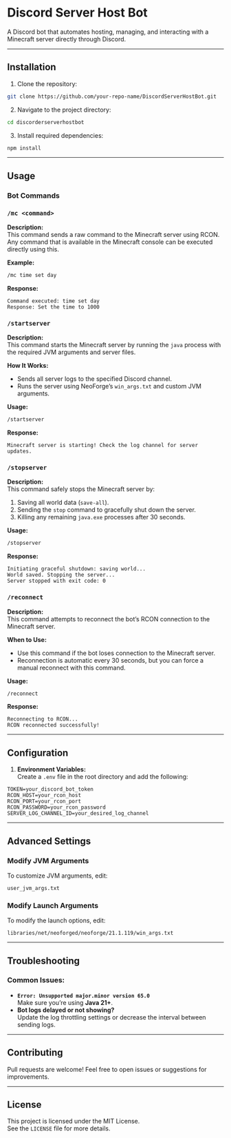 
# **Discord Server Host Bot**

A Discord bot that automates hosting, managing, and interacting with a Minecraft server directly through Discord.

---

## **Installation**

1. Clone the repository:
```bash
git clone https://github.com/your-repo-name/DiscordServerHostBot.git
```

2. Navigate to the project directory:
```bash
cd discorderserverhostbot
```

3. Install required dependencies:
```bash
npm install
```

---

## **Usage**

### **Bot Commands**

### `/mc <command>`

**Description:**  
This command sends a raw command to the Minecraft server using RCON.  
Any command that is available in the Minecraft console can be executed directly using this.

**Example:**
```bash
/mc time set day
```
**Response:**
```
Command executed: time set day
Response: Set the time to 1000
```

### `/startserver`

**Description:**  
This command starts the Minecraft server by running the `java` process with the required JVM arguments and server files.

**How It Works:**
- Sends all server logs to the specified Discord channel.
- Runs the server using NeoForge’s `win_args.txt` and custom JVM arguments.

**Usage:**
```bash
/startserver
```
**Response:**
```
Minecraft server is starting! Check the log channel for server updates.
```

### `/stopserver`

**Description:**  
This command safely stops the Minecraft server by:
1. Saving all world data (`save-all`).
2. Sending the `stop` command to gracefully shut down the server.
3. Killing any remaining `java.exe` processes after 30 seconds.

**Usage:**
```bash
/stopserver
```
**Response:**
```
Initiating graceful shutdown: saving world...
World saved. Stopping the server...
Server stopped with exit code: 0
```


### `/reconnect`

**Description:**  
This command attempts to reconnect the bot’s RCON connection to the Minecraft server.

**When to Use:**
- Use this command if the bot loses connection to the Minecraft server.
- Reconnection is automatic every 30 seconds, but you can force a manual reconnect with this command.

**Usage:**
```bash
/reconnect
```
**Response:**
```
Reconnecting to RCON...
RCON reconnected successfully!
```

---

## **Configuration**

1. **Environment Variables:**  
   Create a `.env` file in the root directory and add the following:
```
TOKEN=your_discord_bot_token
RCON_HOST=your_rcon_host
RCON_PORT=your_rcon_port
RCON_PASSWORD=your_rcon_password
SERVER_LOG_CHANNEL_ID=your_desired_log_channel
```

---

## **Advanced Settings**

### **Modify JVM Arguments**
To customize JVM arguments, edit:
```
user_jvm_args.txt
```

### **Modify Launch Arguments**
To modify the launch options, edit:
```
libraries/net/neoforged/neoforge/21.1.119/win_args.txt
```

---

## **Troubleshooting**

### Common Issues:
- **`Error: Unsupported major.minor version 65.0`**  
   Make sure you’re using **Java 21+**.
- **Bot logs delayed or not showing?**  
   Update the log throttling settings or decrease the interval between sending logs.

---

## **Contributing**

Pull requests are welcome! Feel free to open issues or suggestions for improvements.

---

## **License**
This project is licensed under the MIT License.  
See the `LICENSE` file for more details.
